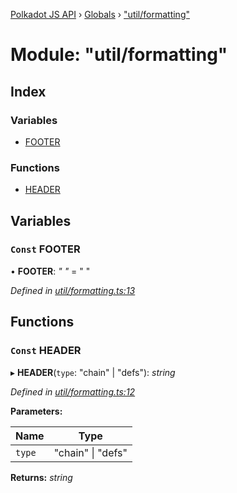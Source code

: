 [Polkadot JS API](../README.md) › [Globals](../globals.md) › ["util/formatting"](_util_formatting_.md)

# Module: "util/formatting"

## Index

### Variables

* [FOOTER](_util_formatting_.md#const-footer)

### Functions

* [HEADER](_util_formatting_.md#const-header)

## Variables

### `Const` FOOTER

• **FOOTER**: *"
"* = "
"

*Defined in [util/formatting.ts:13](https://github.com/polkadot-js/api/blob/d983ee106c/packages/typegen/src/util/formatting.ts#L13)*

## Functions

### `Const` HEADER

▸ **HEADER**(`type`: "chain" | "defs"): *string*

*Defined in [util/formatting.ts:12](https://github.com/polkadot-js/api/blob/d983ee106c/packages/typegen/src/util/formatting.ts#L12)*

**Parameters:**

Name | Type |
------ | ------ |
`type` | "chain" &#124; "defs" |

**Returns:** *string*
